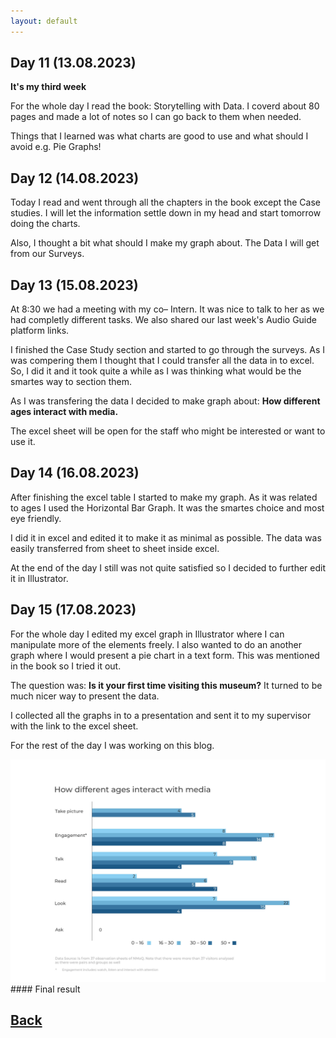 ```yaml
---
layout: default
---
```

## Day 11 (13.08.2023)
<b>It's my third week</b>

For the whole day I read the book: Storytelling with Data. I coverd about 80 pages and made a lot of notes so I can go back to them when needed. 

Things that I learned was what charts are good to use and what should I avoid e.g. Pie Graphs!

## Day 12 (14.08.2023)

Today I read and went through all the chapters in the book except the Case studies. I will let the information settle down in my head and start tomorrow doing the charts. 

Also, I thought a bit what should I make my graph about. The Data I will get from our Surveys.

## Day 13 (15.08.2023)

At 8:30 we had a meeting with my co– Intern. It was nice to talk to her as we had completly different tasks. We also shared our last week's Audio Guide platform links.

I finished the Case Study section and started to go through the surveys. As I was compering them I thought that I could transfer all the data in to excel. So, I did it and it took quite a while as I was thinking what would be the smartes way to section them.

As I was transfering the data I decided to make graph about: <b>How different ages interact with media.</b>

The excel sheet will be open for the staff who might be interested or want to use it.

## Day 14 (16.08.2023)

After finishing the excel table I started to make my graph. As it was related to ages I used the Horizontal Bar Graph. It was the smartes choice and most eye friendly.

I did it in excel and edited it to make it as minimal as possible. The data was easily transferred from sheet to sheet inside excel.

At the end of the day I still was not quite satisfied so I decided to further edit it in Illustrator.

## Day 15 (17.08.2023)

For the whole day I edited my excel graph in Illustrator where I can manipulate more of the elements freely. I also wanted to do an another graph where I would present a pie chart in a text form. This was mentioned in the book so I tried it out.

The question was: <b>Is it your first time visiting this museum?</b> It turned to be much nicer way to present the data.

I collected all the graphs in to a presentation and sent it to my supervisor with the link to the excel sheet.

For the rest of the day I was working on this blog.

<img src="/assets/NmoQ Graphs/Observation-Graph-NMoQ-All.JPG">
#### Final result

## [Back](./)

